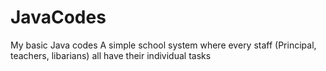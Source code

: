 # JavaCodes
My basic Java codes
A simple school system where every staff (Principal, teachers, libarians) all have their individual tasks
